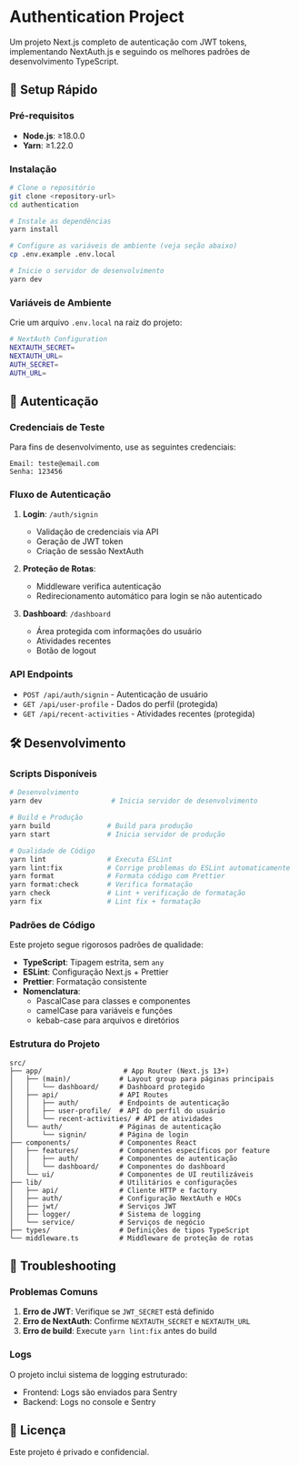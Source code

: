 # Authentication Project

Um projeto Next.js completo de autenticação com JWT tokens, implementando NextAuth.js e seguindo os melhores padrões de desenvolvimento TypeScript.

## 🚀 Setup Rápido

### Pré-requisitos

- **Node.js**: ≥18.0.0
- **Yarn**: ≥1.22.0

### Instalação

```bash
# Clone o repositório
git clone <repository-url>
cd authentication

# Instale as dependências
yarn install

# Configure as variáveis de ambiente (veja seção abaixo)
cp .env.example .env.local

# Inicie o servidor de desenvolvimento
yarn dev
```

### Variáveis de Ambiente

Crie um arquivo `.env.local` na raiz do projeto:

```bash
# NextAuth Configuration
NEXTAUTH_SECRET=
NEXTAUTH_URL=
AUTH_SECRET=
AUTH_URL=

```

## 🔐 Autenticação

### Credenciais de Teste

Para fins de desenvolvimento, use as seguintes credenciais:

```
Email: teste@email.com
Senha: 123456
```

### Fluxo de Autenticação

1. **Login**: `/auth/signin`
   - Validação de credenciais via API
   - Geração de JWT token
   - Criação de sessão NextAuth

2. **Proteção de Rotas**:
   - Middleware verifica autenticação
   - Redirecionamento automático para login se não autenticado

3. **Dashboard**: `/dashboard`
   - Área protegida com informações do usuário
   - Atividades recentes
   - Botão de logout

### API Endpoints

- `POST /api/auth/signin` - Autenticação de usuário
- `GET /api/user-profile` - Dados do perfil (protegida)
- `GET /api/recent-activities` - Atividades recentes (protegida)

## 🛠 Desenvolvimento

### Scripts Disponíveis

```bash
# Desenvolvimento
yarn dev                 # Inicia servidor de desenvolvimento

# Build e Produção
yarn build              # Build para produção
yarn start              # Inicia servidor de produção

# Qualidade de Código
yarn lint               # Executa ESLint
yarn lint:fix           # Corrige problemas do ESLint automaticamente
yarn format             # Formata código com Prettier
yarn format:check       # Verifica formatação
yarn check              # Lint + verificação de formatação
yarn fix                # Lint fix + formatação
```

### Padrões de Código

Este projeto segue rigorosos padrões de qualidade:

- **TypeScript**: Tipagem estrita, sem `any`
- **ESLint**: Configuração Next.js + Prettier
- **Prettier**: Formatação consistente
- **Nomenclatura**:
  - PascalCase para classes e componentes
  - camelCase para variáveis e funções
  - kebab-case para arquivos e diretórios

### Estrutura do Projeto

```
src/
├── app/                    # App Router (Next.js 13+)
│   ├── (main)/            # Layout group para páginas principais
│   │   └── dashboard/     # Dashboard protegido
│   ├── api/               # API Routes
│   │   ├── auth/          # Endpoints de autenticação
│   │   ├── user-profile/  # API do perfil do usuário
│   │   └── recent-activities/ # API de atividades
│   └── auth/              # Páginas de autenticação
│       └── signin/        # Página de login
├── components/            # Componentes React
│   ├── features/          # Componentes específicos por feature
│   │   ├── auth/          # Componentes de autenticação
│   │   └── dashboard/     # Componentes do dashboard
│   └── ui/                # Componentes de UI reutilizáveis
├── lib/                   # Utilitários e configurações
│   ├── api/               # Cliente HTTP e factory
│   ├── auth/              # Configuração NextAuth e HOCs
│   ├── jwt/               # Serviços JWT
│   ├── logger/            # Sistema de logging
│   └── service/           # Serviços de negócio
├── types/                 # Definições de tipos TypeScript
└── middleware.ts          # Middleware de proteção de rotas
```

## 🐛 Troubleshooting

### Problemas Comuns

1. **Erro de JWT**: Verifique se `JWT_SECRET` está definido
2. **Erro de NextAuth**: Confirme `NEXTAUTH_SECRET` e `NEXTAUTH_URL`
3. **Erro de build**: Execute `yarn lint:fix` antes do build

### Logs

O projeto inclui sistema de logging estruturado:

- Frontend: Logs são enviados para Sentry
- Backend: Logs no console e Sentry

## 📄 Licença

Este projeto é privado e confidencial.
